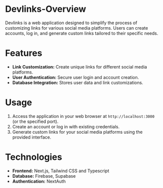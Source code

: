 # Devlinks-Overview
Devlinks is a web application designed to simplify the process of customizing links for various social media platforms. Users can create accounts, log in, and generate custom links tailored to their specific needs.

# Features
* **Link Customization:** Create unique links for different social media platforms.
* **User Authentication:** Secure user login and account creation.
* **Database Integration:** Stores user data and link customizations.

# Usage
1. Access the application in your web browser at `http://localhost:3000` (or the specified port).
2. Create an account or log in with existing credentials.
3. Generate custom links for your social media platforms using the provided interface.

# Technologies
* **Frontend:** Next.js, Tailwind CSS and Typescript
* **Database:** Firebase, Supabase
* **Authentication:** NextAuth 




